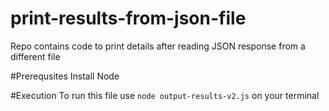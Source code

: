 # print-results-from-json-file
Repo contains code to print details after reading JSON response from a different file

#Prerequsites 
Install Node

#Execution
To run this file use `node output-results-v2.js` on your terminal 